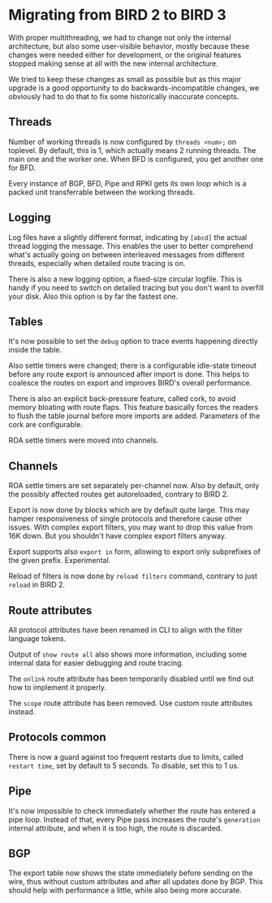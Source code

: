 # Migrating from BIRD 2 to BIRD 3

With proper multithreading, we had to change not only the internal architecture,
but also some user-visible behavior, mostly because these changes were needed
either for development, or the original features stopped making sense at all
with the new internal architecture.

We tried to keep these changes as small as possible but as this major upgrade is
a good opportunity to do backwards-incompatible changes, we obviously had to do
that to fix some historically inaccurate concepts.

## Threads

Number of working threads is now configured by `threads <num>;` on toplevel.
By default, this is 1, which actually means 2 running threads. The main one and
the worker one. When BFD is configured, you get another one for BFD.

Every instance of BGP, BFD, Pipe and RPKI gets its own *loop* which is a packed
unit transferrable between the working threads.

## Logging

Log files have a slightly different format, indicating by `[abcd]` the actual
thread logging the message. This enables the user to better comprehend what's
actually going on between interleaved messages from different threads,
especially when detailed route tracing is on.

There is also a new logging option, a fixed-size circular logfile. This is handy
if you need to switch on detailed tracing but you don't want to overfill your disk.
Also this option is by far the fastest one.

## Tables

It's now possible to set the `debug` option to trace events happening directly
inside the table.

Also settle timers were changed; there is a configurable idle-state timeout
before any route export is announced after import is done. This helps to
coalesce the routes on export and improves BIRD's overall performance.

There is also an explicit back-pressure feature, called cork, to avoid memory
bloating with route flaps. This feature basically forces the readers to flush
the table journal before more imports are added. Parameters of the cork are
configurable.

ROA settle timers were moved into channels.

## Channels

ROA settle timers are set separately per-channel now. Also by default, only
the possibly affected routes get autoreloaded, contrary to BIRD 2.

Export is now done by blocks which are by default quite large. This may hamper
responsiveness of single protocols and therefore cause other issues. With
complex export filters, you may want to drop this value from 16K down. But you
shouldn't have complex export filters anyway.

Export supports also `export in` form, allowing to export only subprefixes of
the given prefix. Experimental.

Reload of filters is now done by `reload filters` command, contrary to just `reload` in BIRD 2.

## Route attributes

All protocol attributes have been renamed in CLI to align with the filter language tokens.

Output of `show route all` also shows more information, including some internal
data for easier debugging and route tracing.

The `onlink` route attribute has been temporarily disabled until we find out
how to implement it properly.

The `scope` route attribute has been removed. Use custom route attributes instead.

## Protocols common

There is now a guard against too frequent restarts due to limits, called
`restart time`, set by default to 5 seconds. To disable, set this to 1 us.

## Pipe

It's now impossible to check immediately whether the route has entered a pipe
loop. Instead of that, every Pipe pass increases the route's `generation`
internal attribute, and when it is too high, the route is discarded.

## BGP

The export table now shows the state immediately before sending on the wire,
thus without custom attributes and after all updates done by BGP. This should
help with performance a little, while also being more accurate.

